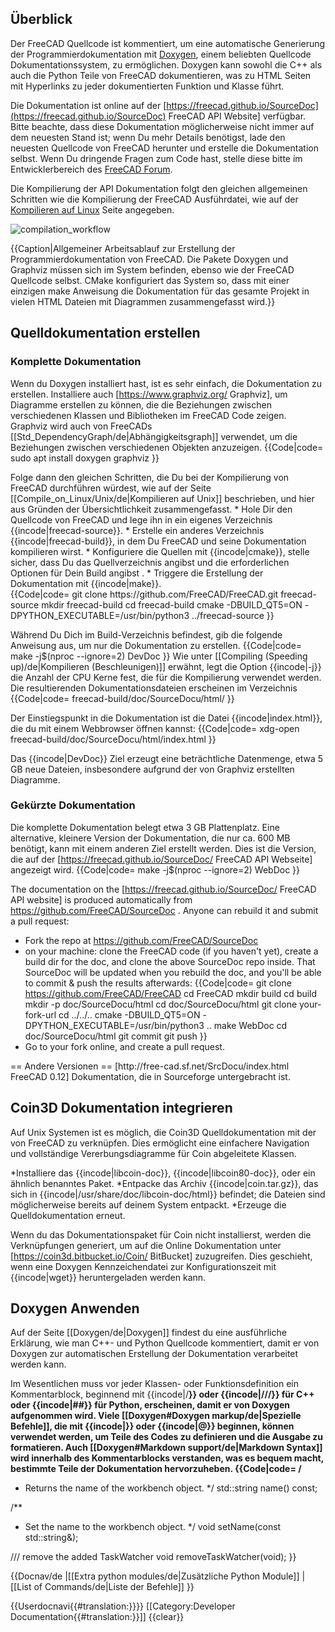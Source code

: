 ## Überblick  
Der FreeCAD Quellcode ist kommentiert, um eine automatische Generierung der Programmierdokumentation mit [Doxygen](Doxygen/de), einem beliebten Quellcode Dokumentationssystem, zu ermöglichen. Doxygen kann sowohl die C++ als auch die Python Teile von FreeCAD dokumentieren, was zu HTML Seiten mit Hyperlinks zu jeder dokumentierten Funktion und Klasse führt.

Die Dokumentation ist online auf der [https://freecad.github.io/SourceDoc](https://freecad.github.io/SourceDoc)
 FreeCAD API Website] verfügbar. Bitte beachte, dass diese Dokumentation möglicherweise nicht immer auf dem neuesten Stand ist; wenn Du mehr Details benötigst, lade den neuesten Quellcode von FreeCAD herunter und erstelle die Dokumentation selbst. Wenn Du dringende Fragen zum Code hast, stelle diese bitte im Entwicklerbereich des [FreeCAD Forum](https://forum.freecadweb.org/index.php).

Die Kompilierung der API Dokumentation folgt den gleichen allgemeinen Schritten wie die Kompilierung der FreeCAD Ausführdatei, wie auf der [Kompilieren auf Linux](Compile_on_Linux/Unix/de) Seite angegeben.

![compilation_workflow](https://wiki.freecadweb.org/images/7/7a/FreeCAD_documentation_compilation_workflow.svg)

{{Caption|Allgemeiner Arbeitsablauf zur Erstellung der Programmierdokumentation von FreeCAD. Die Pakete Doxygen und Graphviz müssen sich im System befinden, ebenso wie der FreeCAD Quellcode selbst. CMake konfiguriert das System so, dass mit einer einzigen make Anweisung die Dokumentation für das gesamte Projekt in vielen HTML Dateien mit Diagrammen zusammengefasst wird.}}

## Quelldokumentation erstellen 

### Komplette Dokumentation 

Wenn du Doxygen installiert hast, ist es sehr einfach, die Dokumentation zu erstellen. Installiere auch [https://www.graphviz.org/ Graphviz], um Diagramme erstellen zu können, die die Beziehungen zwischen verschiedenen Klassen und Bibliotheken im FreeCAD Code zeigen. Graphviz wird auch von FreeCADs [[Std_DependencyGraph/de|Abhängigkeitsgraph]] verwendet, um die Beziehungen zwischen verschiedenen Objekten anzuzeigen.
{{Code|code=
sudo apt install doxygen graphviz
}}

<div class="mw-translate-fuzzy">
Folge dann den gleichen Schritten, die Du bei der Kompilierung von FreeCAD durchführen würdest, wie auf der Seite [[Compile_on_Linux/Unix/de|Kompilieren auf Unix]] beschrieben, und hier aus Gründen der Übersichtlichkeit zusammengefasst.
* Hole Dir den Quellcode von FreeCAD und lege ihn in ein eigenes Verzeichnis {{incode|freecad-source}}.
* Erstelle ein anderes Verzeichnis {{incode|freecad-build}}, in dem Du FreeCAD und seine Dokumentation kompilieren wirst.
* Konfiguriere die Quellen mit {{incode|cmake}}, stelle sicher, dass Du das Quellverzeichnis angibst und die erforderlichen Optionen für Dein Build angibst .
* Triggere die Erstellung der Dokumentation mit {{incode|make}}.
</div>
{{Code|code=
git clone https://github.com/FreeCAD/FreeCAD.git freecad-source
mkdir freecad-build
cd freecad-build
cmake -DBUILD_QT5=ON -DPYTHON_EXECUTABLE=/usr/bin/python3 ../freecad-source
}}

Während Du Dich im Build-Verzeichnis befindest, gib die folgende Anweisung aus, um nur die Dokumentation zu erstellen.
{{Code|code=
make -j$(nproc --ignore=2) DevDoc
}}
Wie unter [[Compiling (Speeding up)/de|Kompilieren (Beschleunigen)]] erwähnt, legt die Option {{incode|-j}} die Anzahl der CPU Kerne fest, die für die Kompilierung verwendet werden. Die resultierenden Dokumentationsdateien erscheinen im Verzeichnis
{{Code|code=
freecad-build/doc/SourceDocu/html/
}}

Der Einstiegspunkt in die Dokumentation ist die Datei {{incode|index.html}}, die du mit einem Webbrowser öffnen kannst:
{{Code|code=
xdg-open freecad-build/doc/SourceDocu/html/index.html
}}

Das {{incode|DevDoc}} Ziel erzeugt eine beträchtliche Datenmenge, etwa 5 GB neue Dateien, insbesondere aufgrund der von Graphviz erstellten Diagramme.

### Gekürzte Dokumentation 

Die komplette Dokumentation belegt etwa 3 GB Plattenplatz. Eine alternative, kleinere Version der Dokumentation, die nur ca. 600 MB benötigt, kann mit einem anderen Ziel erstellt werden. Dies ist die Version, die auf der [https://freecad.github.io/SourceDoc/ FreeCAD API Webseite] angezeigt wird.
{{Code|code=
make -j$(nproc --ignore=2) WebDoc
}}

The documentation on the [https://freecad.github.io/SourceDoc/ FreeCAD API website] is produced automatically from https://github.com/FreeCAD/SourceDoc . Anyone can rebuild it and submit a pull request:

* Fork the repo at https://github.com/FreeCAD/SourceDoc
* on your machine: clone the FreeCAD code (if you haven't yet), create a build dir for the doc, and clone the above SourceDoc repo inside. That SourceDoc will be updated when you rebuild the doc, and you'll be able to commit & push the results afterwards:
{{Code|code=
git clone https://github.com/FreeCAD/FreeCAD
cd FreeCAD
mkdir build
cd build
mkdir -p doc/SourceDocu/html
cd doc/SourceDocu/html
git clone your-fork-url
cd ../../..
cmake -DBUILD_QT5=ON -DPYTHON_EXECUTABLE=/usr/bin/python3 ..
make WebDoc
cd doc/SourceDocu/html
git commit
git push
}}
* Go to your fork online, and create a pull request.

<div class="mw-translate-fuzzy">
== Andere Versionen ==
[http://free-cad.sf.net/SrcDocu/index.html FreeCAD 0.12] Dokumentation, die in Sourceforge untergebracht ist.
</div>

## Coin3D Dokumentation integrieren 

Auf Unix Systemen ist es möglich, die Coin3D Quelldokumentation mit der von FreeCAD zu verknüpfen. Dies ermöglicht eine einfachere Navigation und vollständige Vererbungsdiagramme für Coin abgeleitete Klassen.

*Installiere das {{incode|libcoin-doc}}, {{incode|libcoin80-doc}}, oder ein ähnlich benanntes Paket.
*Entpacke das Archiv {{incode|coin.tar.gz}}, das sich in {{incode|/usr/share/doc/libcoin-doc/html}} befindet; die Dateien sind möglicherweise bereits auf deinem System entpackt.
*Erzeuge die Quelldokumentation erneut.

Wenn du das Dokumentationspaket für Coin nicht installierst, werden die Verknüpfungen generiert, um auf die Online Dokumentation unter [https://coin3d.bitbucket.io/Coin/ BitBucket] zuzugreifen. Dies geschieht, wenn eine Doxygen Kennzeichendatei zur Konfigurationszeit mit {{incode|wget}} heruntergeladen werden kann.

## Doxygen Anwenden 

Auf der Seite [[Doxygen/de|Doxygen]] findest du eine ausführliche Erklärung, wie man C++- und Python Quellcode kommentiert, damit er von Doxygen zur automatischen Erstellung der Dokumentation verarbeitet werden kann.

Im Wesentlichen muss vor jeder Klassen- oder Funktionsdefinition ein Kommentarblock, beginnend mit {{incode|/**}} oder {{incode|///}} für C++ oder {{incode|##}} für Python, erscheinen, damit er von Doxygen aufgenommen wird. Viele [[Doxygen#Doxygen markup/de|Spezielle Befehle]], die mit {{incode|\}} oder {{incode|@}} beginnen, können verwendet werden, um Teile des Codes zu definieren und die Ausgabe zu formatieren. Auch [[Doxygen#Markdown support/de|Markdown Syntax]] wird innerhalb des Kommentarblocks verstanden, was es bequem macht, bestimmte Teile der Dokumentation hervorzuheben.
{{Code|code=
/**
 * Returns the name of the workbench object.
 */
std::string name() const;

/**
 * Set the name to the workbench object.
 */
void setName(const std::string&);

/// remove the added TaskWatcher
void removeTaskWatcher(void);
}}


<div class="mw-translate-fuzzy">
{{Docnav/de
|[[Extra python modules/de|Zusätzliche Python Module]]
|[[List of Commands/de|Liste der Befehle]]
}}
</div>

{{Userdocnavi{{#translation:}}}}
[[Category:Developer Documentation{{#translation:}}]]
{{clear}}
